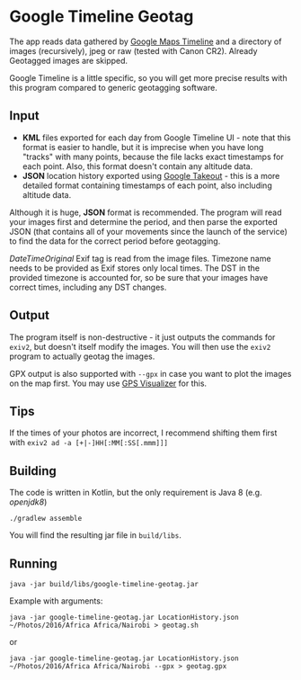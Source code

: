# Google Timeline Geotag

The app reads data gathered by [Google Maps Timeline](https://www.google.com/maps/timeline) 
and a directory of images (recursively), jpeg or raw (tested with Canon CR2). 
Already Geotagged images are skipped.

Google Timeline is a little specific, so you will get more precise results with this program compared
to generic geotagging software.

## Input

* **KML** files exported for each day from Google Timeline UI - note that this format is easier to handle, but it
  is imprecise when you have long "tracks" with many points, because the file lacks exact timestamps for each point.
  Also, this format doesn't contain any altitude data.
* **JSON** location history exported using [Google Takeout](https://takeout.google.com/settings/takeout/custom/location_history) -
  this is a more detailed format containing timestamps of each point, also including altitude data. 

Although it is huge, **JSON** format is recommended. The program will read your images first and determine the period,
and then parse the exported JSON (that contains all of your movements since the launch of the service) to find the data
for the correct period before geotagging.

*DateTimeOriginal* Exif tag is read from the image files. Timezone name needs to be
provided as Exif stores only local times. The DST in the provided timezone is accounted for, 
so be sure that your images have correct times, including any DST changes.

## Output

The program itself is non-destructive - it just outputs the commands for `exiv2`, but doesn't itself modify the images.
You will then use the `exiv2` program to actually geotag the images.

GPX output is also supported with `--gpx` in case you want to plot the images on the map first.
You may use [GPS Visualizer](http://www.gpsvisualizer.com/) for this. 

## Tips

If the times of your photos are incorrect, I recommend shifting them first with `exiv2 ad -a [+|-]HH[:MM[:SS[.mmm]]]`

## Building

The code is written in Kotlin, but the only requirement is Java 8 (e.g. *openjdk8*)

`./gradlew assemble`

You will find the resulting jar file in `build/libs`.

## Running

`java -jar build/libs/google-timeline-geotag.jar`

Example with arguments:

`java -jar google-timeline-geotag.jar LocationHistory.json ~/Photos/2016/Africa Africa/Nairobi > geotag.sh`

or

`java -jar google-timeline-geotag.jar LocationHistory.json ~/Photos/2016/Africa Africa/Nairobi --gpx > geotag.gpx`
